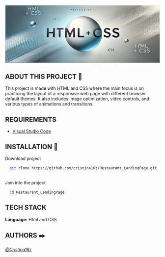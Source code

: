 <img src="./imatges/BannerReadme.jpg"/>

## ABOUT THIS PROJECT 🚀

This project is made with HTML and CSS where the main focus is on practicing the layout of a responsive web page with different browser default themes. It also includes image optimization, video controls, and various types of animations and transitions.


## REQUIREMENTS

- [Visual Studio Code](https://code.visualstudio.com/)



## INSTALLATION 🔧
Download project

```bash
  git clone https://github.com/cristina16z/Restaurant_LandingPage.git
```
\
Join into the project
```bash
  cd Restaurant_LandingPage
```



## TECH STACK

**Language:**  Html and CSS


## AUTHORS ✒️
*[@Cristina16z](https://github.com/cristina16z)*



